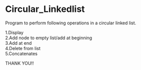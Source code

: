 # Circular_Linkedlist

Program to perform following operations in a circular linked list.


1.Display  
2.Add node to empty list/add at beginning      
3.Add at end                                   
4.Delete from list                             
5.Concatenates                                 

THANK YOU!!

